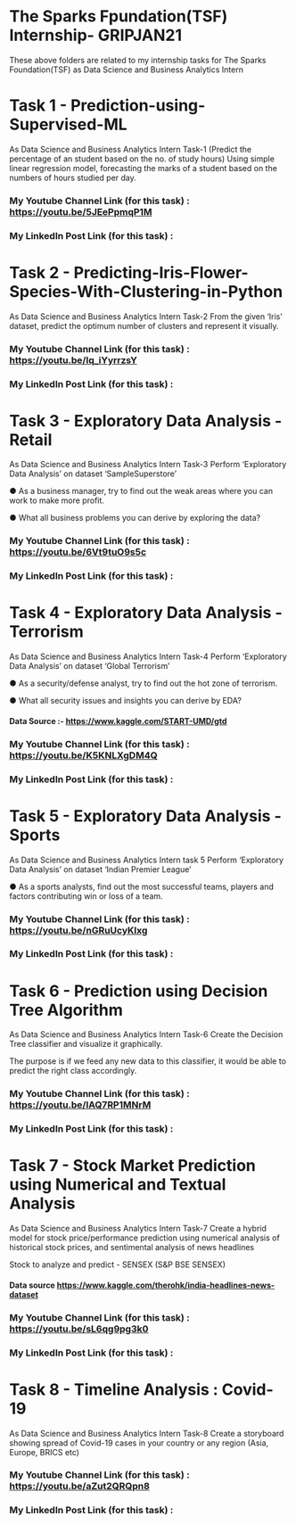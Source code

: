 # The Sparks Fpundation(TSF) Internship- GRIPJAN21
These above folders are related to my internship tasks for The Sparks Foundation(TSF) as Data Science and Business Analytics Intern

# Task 1 - Prediction-using-Supervised-ML
As Data Science and Business Analytics Intern Task-1 (Predict the percentage of an student based on the no. of study hours) Using simple linear regression model, forecasting the marks of a student based on the numbers of hours studied per day.

### My Youtube Channel Link (for this task) : https://youtu.be/5JEePpmqP1M
### My LinkedIn Post Link (for this task) :

# Task 2 - Predicting-Iris-Flower-Species-With-Clustering-in-Python
As Data Science and Business Analytics Intern Task-2 From the given ‘Iris’ dataset, predict the optimum number of clusters and represent it visually.
### My Youtube Channel Link (for this task) : https://youtu.be/lq_iYyrrzsY
### My LinkedIn Post Link (for this task) :

# Task 3 - Exploratory Data Analysis - Retail
As Data Science and Business Analytics Intern Task-3 Perform ‘Exploratory Data Analysis’ on dataset ‘SampleSuperstore’

● As a business manager, try to find out the weak areas where you can work to make more profit.

● What all business problems you can derive by exploring the data?

### My Youtube Channel Link (for this task) : https://youtu.be/6Vt9tuO9s5c
### My LinkedIn Post Link (for this task) :

# Task 4 - Exploratory Data Analysis - Terrorism
As Data Science and Business Analytics Intern Task-4 Perform ‘Exploratory Data Analysis’ on dataset ‘Global Terrorism’

● As a security/defense analyst, try to find out the hot zone of terrorism.

● What all security issues and insights you can derive by EDA?

#### Data Source :- https://www.kaggle.com/START-UMD/gtd
### My Youtube Channel Link (for this task) : https://youtu.be/K5KNLXgDM4Q
### My LinkedIn Post Link (for this task) :

# Task 5 - Exploratory Data Analysis - Sports
As Data Science and Business Analytics Intern task 5 Perform ‘Exploratory Data Analysis’ on dataset ‘Indian Premier League’

● As a sports analysts, find out the most successful teams, players and factors contributing win or loss of a team.
### My Youtube Channel Link (for this task) : https://youtu.be/nGRuUcyKlxg
### My LinkedIn Post Link (for this task) :

# Task 6 - Prediction using Decision Tree Algorithm
As Data Science and Business Analytics Intern Task-6 Create the Decision Tree classifier and visualize it graphically.

The purpose is if we feed any new data to this classifier, it would be able to predict the right class accordingly.
### My Youtube Channel Link (for this task) : https://youtu.be/lAQ7RP1MNrM
### My LinkedIn Post Link (for this task) :

# Task 7 - Stock Market Prediction using Numerical and Textual Analysis
As Data Science and Business Analytics Intern Task-7 Create a hybrid model for stock price/performance prediction using numerical analysis of historical stock prices, and sentimental analysis of news headlines

Stock to analyze and predict - SENSEX (S&P BSE SENSEX)

#### Data source https://www.kaggle.com/therohk/india-headlines-news-dataset
### My Youtube Channel Link (for this task) : https://youtu.be/sL6qg9pg3k0
### My LinkedIn Post Link (for this task) :

# Task 8 - Timeline Analysis : Covid-19
As Data Science and Business Analytics Intern Task-8 Create a storyboard showing spread of Covid-19 cases in your country or any region (Asia, Europe, BRICS etc)
### My Youtube Channel Link (for this task) : https://youtu.be/aZut2QRQpn8
### My LinkedIn Post Link (for this task) :
